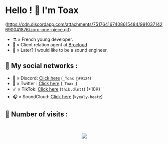 # Hello ! 👋  I'm Toax

(https://cdn.discordapp.com/attachments/751764167408615484/991037142690041876/zoro-one-piece.gif)

- ⚗️ » French young developer.
- 🔨 » Client relation agent at [Brocloud](https://brocloud.fr/)
- 🎵 » Later? I would like to be a sound engineer.

## 🌊 My social networks :
- 🤖 » Discord: [Click here](https://discord.com/users/750793433257476146) (`_Toax 🥀#9124`)
- 🐤 » Twitter : [Click here](https://twitter.com/_Toax_) (`_Toax_`)
- ☄️ » TikTok: [Click here](https://tiktok.com/@thib.dlntt) (`thib.dlntt`) (+10K)
- 🎧 » SoundCloud: [Click here](https://soundcloud.com/kyely-beatz) (`kyealy-beatz`)

## 🌟 Number of visits :

<p>&nbsp;</p>

<p align="center"> 
  <img src="https://profile-counter.glitch.me/Weyzox/count.svg" />
</p>


